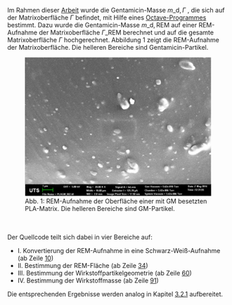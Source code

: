 Im Rahmen dieser [Arbeit](../thesis/thesis.pdf) wurde die Gentamicin-Masse $m\_{\mathrm{d}, \Gamma}$ , die sich auf der Matrixoberfläche $\Gamma$ befindet, mit Hilfe eines [Octave-Programmes](./drug_mass_on_matrix_surface.m) bestimmt. Dazu wurde die Gentamicin-Masse $m\_{\mathrm{d, REM}}$ auf einer REM-Aufnahme der Matrixoberfläche $\Gamma\_{\mathrm{REM}}$ berechnet und auf die gesamte Matrixoberfläche $\Gamma$ hochgerechnet. Abbildung 1 zeigt die REM-Aufnahme der Matrixoberfläche. Die helleren Bereiche sind Gentamicin-Partikel.  

<figure>
  <img src="../pictures/REM_PLAGM.PNG" alt="Image description">
  <figcaption>Abb. 1: REM-Aufnahme der Oberfläche einer mit GM besetzten PLA-Matrix. Die helleren Bereiche sind GM-Partikel.    
  </figcaption><br>
</figure><br>
Der Quellcode teilt sich dabei in vier Bereiche auf:

- I. Konvertierung der REM-Aufnahme in eine Schwarz-Weiß-Aufnahme (ab Zeile [10](./determination_of_drug_mass_on_matrix_surface/drug_mass_on_matrix_surface.m#L10))
- II. Bestimmung der REM-Fläche (ab Zeile [34](./determination_of_drug_mass_on_matrix_surface/drug_mass_on_matrix_surface.m#L34))
- III. Bestimmung der Wirkstoffpartikelgeometrie (ab Zeile [60](./determination_of_drug_mass_on_matrix_surface/drug_mass_on_matrix_surface.m#L60))
- IV. Bestimmung der Wirkstoffmasse (ab Zeile [91](./determination_of_drug_mass_on_matrix_surface/drug_mass_on_matrix_surface.m#L91))

Die entsprechenden Ergebnisse werden analog in Kapitel [3.2.1](../thesis/thesis.pdf#Oberfläche) aufbereitet.
